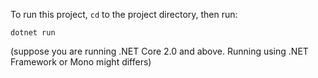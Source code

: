 To run this project, `cd` to the project directory, then run:

```
dotnet run
```

(suppose you are running .NET Core 2.0 and above. Running using .NET Framework or Mono might differs)